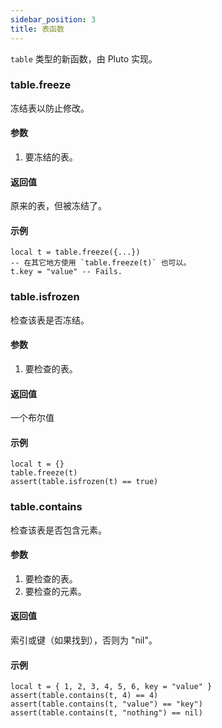 ```yaml
---
sidebar_position: 3
title: 表函数
---
```

`table` 类型的新函数，由 Pluto 实现。
### table.freeze
冻结表以防止修改。
#### 参数
1. 要冻结的表。
#### 返回值
原来的表，但被冻结了。
#### 示例
```pluto title="基础使用"
local t = table.freeze({...})
-- 在其它地方使用 `table.freeze(t)` 也可以。
t.key = "value" -- Fails.
```
### table.isfrozen
检查该表是否冻结。
#### 参数
1. 要检查的表。
#### 返回值
一个布尔值
#### 示例
```pluto title="基础使用"
local t = {}
table.freeze(t)
assert(table.isfrozen(t) == true)
```
### table.contains
检查该表是否包含元素。
#### 参数
1. 要检查的表。
2. 要检查的元素。
#### 返回值
索引或键（如果找到），否则为 "nil"。
#### 示例
```pluto title="基础使用"
local t = { 1, 2, 3, 4, 5, 6, key = "value" }
assert(table.contains(t, 4) == 4)
assert(table.contains(t, "value") == "key")
assert(table.contains(t, "nothing") == nil)
```